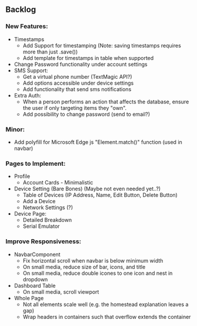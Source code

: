 ## Backlog

### New Features:
- Timestamps
  * Add Support for timestamping (Note: saving timestamps requires more than
    just .save())
  * Add template for timestamps in table when supported
- Change Password functionality under account settings
- SMS Support:
  * Get a virtual phone number (TextMagic API?)
  * Add options accessible under device settings
  * Add functionality that send sms notifications
- Extra Auth:
  * When a person performs an action that affects the database, ensure the user
  if only targeting items they "own".
  * Add possibility to change password (send to email?)

### Minor:
- Add polyfill for Microsoft Edge js "Element.match()" function (used in navbar)

### Pages to Implement:
- Profile
  * Account Cards - Minimalistic
- Device Setting (Bare Bones) (Maybe not even needed yet..?)
  * Table of Devices (IP Address, Name, Edit Button, Delete Button)
  * Add a Device
  * Network Settings (?)
- Device Page:
  * Detailed Breakdown
  * Serial Emulator

### Improve Responsiveness:
- NavbarComponent
  * Fix horizontal scroll when navbar is below minimum width
  * On small media, reduce size of bar, icons, and title
  * On small media, reduce double icones to one icon and nest in dropdown
- Dashboard Table
  * On small media, scroll viewport
- Whole Page
  * Not all elements scale well (e.g. the homestead explanation leaves a gap)
  * Wrap headers in containers such that overflow extends the container
